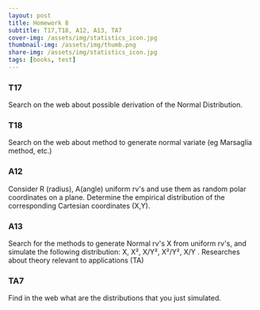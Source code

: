 ```yaml
---
layout: post
title: Homework 8
subtitle: T17,T18, A12, A13, TA7
cover-img: /assets/img/statistics_icon.jpg
thumbnail-img: /assets/img/thumb.png
share-img: /assets/img/statistics_icon.jpg
tags: [books, test]
---
```













### T17
Search on the web about possible derivation of the Normal Distribution.










### T18
Search on the web about method to generate normal variate (eg Marsaglia method, etc.)






### A12

Consider R (radius), A(angle) uniform rv's and use them as random polar coordinates on a plane.
Determine the empirical distribution of the corresponding Cartesian coordinates (X,Y).

### A13
Search for the methods to generate Normal rv's X from uniform rv's, and simulate the following distribution: X, X², X/Y², X²/Y², X/Y .
Researches about theory relevant to applications (TA)





### TA7
Find in the web what are the distributions that you just simulated.

